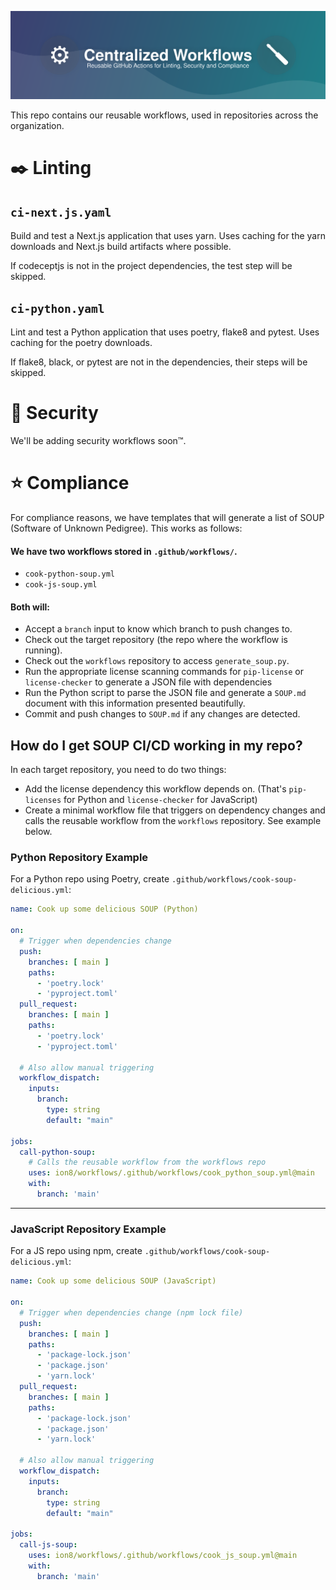 ![Workflows Banner](./header.svg)

This repo contains our reusable workflows, used in repositories across the organization.

# ✒️ Linting
## `ci-next.js.yaml`
Build and test a Next.js application that uses yarn. Uses caching for the yarn downloads and Next.js build artifacts where possible.

If codeceptjs is not in the project dependencies, the test step will be skipped.

## `ci-python.yaml`
Lint and test a Python application that uses poetry, flake8 and pytest. Uses caching for the poetry downloads.

If flake8, black, or pytest are not in the dependencies, their steps will be skipped.

# 🔐 Security
We'll be adding security workflows soon™️.

# ⭐ Compliance
For compliance reasons, we have templates that will generate a list of SOUP (Software of Unknown Pedigree). This works as follows:

#### We have two workflows stored in `.github/workflows/`.
- `cook-python-soup.yml`
- `cook-js-soup.yml`


#### Both will:
- Accept a `branch` input to know which branch to push changes to.
- Check out the target repository (the repo where the workflow is running).
- Check out the `workflows` repository to access `generate_soup.py`.
- Run the appropriate license scanning commands for `pip-license` or `license-checker` to generate a JSON file with dependencies
- Run the Python script to parse the JSON file and generate a `SOUP.md` document with this information presented beautifully.
- Commit and push changes to `SOUP.md` if any changes are detected.

## How do I get SOUP CI/CD working in my repo?

In each target repository, you need to do two things:
- Add the license dependency this workflow depends on. (That's `pip-licenses` for Python and `license-checker` for JavaScript)
- Create a minimal workflow file that triggers on dependency changes and calls the reusable workflow from the `workflows` repository. See example below.

### Python Repository Example

For a Python repo using Poetry, create `.github/workflows/cook-soup-delicious.yml`:

```yaml
name: Cook up some delicious SOUP (Python)

on:
  # Trigger when dependencies change
  push:
    branches: [ main ]
    paths:
      - 'poetry.lock'
      - 'pyproject.toml'
  pull_request:
    branches: [ main ]
    paths:
      - 'poetry.lock'
      - 'pyproject.toml'

  # Also allow manual triggering
  workflow_dispatch: 
    inputs: 
      branch: 
        type: string 
        default: "main"

jobs:
  call-python-soup:
    # Calls the reusable workflow from the workflows repo
    uses: ion8/workflows/.github/workflows/cook_python_soup.yml@main
    with:
      branch: 'main'
```
_______


### JavaScript Repository Example

For a JS repo using npm, create `.github/workflows/cook-soup-delicious.yml`:

```yaml
name: Cook up some delicious SOUP (JavaScript)

on:
  # Trigger when dependencies change (npm lock file)
  push:
    branches: [ main ]
    paths:
      - 'package-lock.json'
      - 'package.json'
      - 'yarn.lock'
  pull_request:
    branches: [ main ]
    paths:
      - 'package-lock.json'
      - 'package.json'
      - 'yarn.lock'

  # Also allow manual triggering
  workflow_dispatch: 
    inputs: 
      branch: 
        type: string 
        default: "main"

jobs:
  call-js-soup:
    uses: ion8/workflows/.github/workflows/cook_js_soup.yml@main
    with:
      branch: 'main'
```
